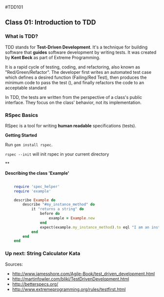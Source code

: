 #TDD101

## Class 01: Introduction to TDD

### What is TDD?
TDD stands for **Test-Driven Development**. It's a technique for building software that **guides** software development by writing tests.  It was created by **Kent Beck** as part of Extreme Programming. 

It is a rapid cycle of testing, coding, and refactoring, also known as "Red/Green/Refactor". The developer first writes an automated test case
which defines a desired function (Failing/Red Test), then produces the
minimum code to pass the test (), and finally refactors
the code to an acceptable standard


In TDD, the tests are written from the perspective of a class's public interface. They focus on the class' behavior, not its implementation.

### RSpec Basics

RSpec is a tool for writing **human readable** specifications (tests).

**Getting Started**

Run `gem install rspec`.

`rspec --init` will init rspec in your current directory

**

**Describing the class 'Example'**

```ruby
	
	require 'spec_helper'
	require 'example'

	describe Example do
		describe "#my_instance_method" do
			it "returns a string" do
				before do
					example = Example.new
				end
				expect(example.my_instance_method).to eql "I am an instance method"
			end
		end
	end

```

### Up next: String Calculator Kata



Sources:

- http://www.jamesshore.com/Agile-Book/test_driven_development.html
- http://martinfowler.com/bliki/TestDrivenDevelopment.html
- http://betterspecs.org/
- http://www.extremeprogramming.org/rules/testfirst.html




